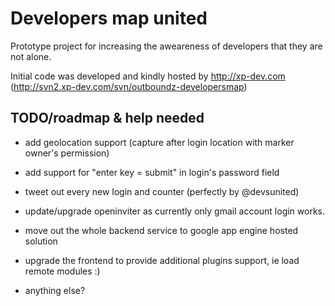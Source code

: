 # Developers map united #
Prototype project for increasing the aweareness of developers that they are not alone.

Initial code was developed and kindly hosted by http://xp-dev.com (http://svn2.xp-dev.com/svn/outboundz-developersmap)

## TODO/roadmap & help needed ##
* add geolocation support (capture after login location with marker owner's permission)
* add support for "enter key = submit" in login's password field
* tweet out every new login and counter (perfectly by @devsunited)

* update/upgrade openinviter as currently only gmail account login works. 
* move out the whole backend service to google app engine hosted solution
* upgrade the frontend to provide additional plugins support, ie load remote modules :)

* anything else?
